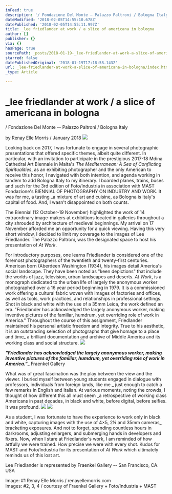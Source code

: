 ```yaml
---
inFeed: true
description: '/ Fondazione Del Monte – Palazzo Paltroni / Bologna Italy  '
dateModified: '2018-02-05T14:55:10.678Z'
datePublished: '2018-02-05T14:55:11.997Z'
title: _lee friedlander at work / a slice of americana in bologna
author: []
publisher: {}
via: {}
hasPage: true
sourcePath: _posts/2018-01-19-_lee-friedlander-at-work-a-slice-of-americana-in-bologna.md
starred: false
datePublishedOriginal: '2018-01-19T17:18:58.143Z'
url: _lee-friedlander-at-work-a-slice-of-americana-in-bologna/index.html
_type: Article

---
```

# \_lee friedlander at work / a slice of americana in bologna

/ Fondazione Del Monte -- Palazzo Paltroni / Bologna Italy 

by Renay Elle Morris / January 2018
![](https://the-grid-user-content.s3-us-west-2.amazonaws.com/4bde87b9-d7e4-49b2-bd6b-c95b560650cc.png)

Looking back on 2017, I was fortunate to engage in several photographic presentations that offered specific themes, albeit quite different. In particular, with an invitation to participate in the prestigious 2017-18 Mdina Cathedral Art Biennale in Malta's _The Mediterranean: A Sea of Conflicting Spiritualities_, as an exhibiting photographer and the only American to receive this honor, I navigated with both intention, and agenda working in tandem to add Bologna Italy to my itinerary. I boarded planes, trains, buses and such for the 3rd edition of Foto/Industria in association with MAST Fondazione's BIENNIAL OF PHOTOGRAPHY ON INDUSTRY AND WORK. It was for me, a tasting \_a mixture of art and cuisine, as Bologna is Italy's capital of food. And, I wasn't disappointed on both counts.

The Biennial (12 October-19 November) highlighted the work of 14 extraordinary image-makers at exhibitions located in galleries throughout a city shrouded by architecture of medieval beginnings. My arrival on 17 November afforded me an opportunity for a quick viewing. Having this very short window, I decided to limit my coverage to the images of Lee Friedlander. The Palazzo Paltroni, was the designated space to host his presentation of _At Work_.

For introductory purposes, one learns Friedlander is considered one of the foremost photographers of the twentieth and twenty-first centuries. American born (Aberdeen Washington (1934), his images detail America's social landscape. They have been noted as "keen depictions" that include the worlds of jazz, television, urban landscapes and deserts. _At Work_, is a monograph dedicated to the urban life of largely the anonymous worker photographed over a 16 year period beginning in 1979\. It is a commissioned work offering a cultural fabric woven with images of factories and offices, as well as tools, work practices, and relationships in professional settings. Shot in black and white with the use of a 35mm Leica, the work defined an era. "Friedlander has acknowledged the largely anonymous worker, making inventive pictures of the familiar, humdrum, yet overriding role of work in America." Throughout the course of this assignment, Friedlander maintained his personal artistic freedom and integrity. True to his aesthetic, it is an outstanding selection of photographs that give homage to a place and time\_ a brilliant documentation and archive of Middle America and its working class and social structure.
![](https://the-grid-user-content.s3-us-west-2.amazonaws.com/119bdf9f-518c-4ce8-8568-2deda43796ae.png)

_**"Friedlander has acknowledged the largely anonymous worker, making inventive pictures of the familiar, humdrum, yet overriding role of work in America."**_\_ Fraenkel Gallery

What was of great fascination was the play between the view and the viewer. I buried myself between young students engaged in dialogue with professors, individuals from foreign lands, like me \_ just enough to catch a few remarks in English and Italian. At various moments, noting the crowds, I thought of how different this all must seem \_a retrospective of working class Americans in past decades, in black and white, before digital, before selfies. It was profound.
![](https://the-grid-user-content.s3-us-west-2.amazonaws.com/8372215e-408f-45fa-b77a-b6507ce0867f.png)
![](https://the-grid-user-content.s3-us-west-2.amazonaws.com/5e5d513a-e970-475c-8de0-29ecb579ff6a.png)

As a student, I was fortunate to have the experience to work only in black and white, capturing images with the use of 4×5, 2¼ and 35mm cameras\_ bracketing exposures. And not to forget, spending countless hours in darkrooms, adjusting enlargers, and submerging hands in developers and fixers. Now, when I stare at Friedlander's work, I am reminded of how artfully we were trained. How precise we were with every shot. Kudos for MAST and Foto/Industria for its presentation of _At Work_ which ultimately reminds us of this lost art.

Lee Friedlander is represented by Fraenkel Gallery -- ­San Francisco, CA. USA

Image: \#1 Renay Elle Morris / renayellemorris.com  
Images: \#2, 3, 4 / courtesy of Fraenkel Gallery + Foto/Industria + MAST